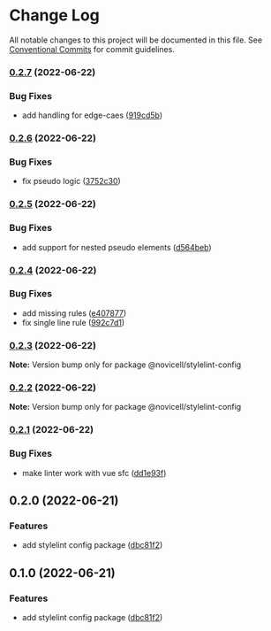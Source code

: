 # Change Log

All notable changes to this project will be documented in this file.
See [Conventional Commits](https://conventionalcommits.org) for commit guidelines.

### [0.2.7](https://github.com/Novicell/frontend-packages/compare/@novicell/stylelint-config@0.2.6...@novicell/stylelint-config@0.2.7) (2022-06-22)


### Bug Fixes

* add handling for edge-caes ([919cd5b](https://github.com/Novicell/frontend-packages/commit/919cd5b665a6bc581e4125f356eea47344d81aa1))



### [0.2.6](https://github.com/Novicell/frontend-packages/compare/@novicell/stylelint-config@0.2.5...@novicell/stylelint-config@0.2.6) (2022-06-22)


### Bug Fixes

* fix pseudo logic ([3752c30](https://github.com/Novicell/frontend-packages/commit/3752c30509e0003c2420a5417a5e135b3bfcb2b2))



### [0.2.5](https://github.com/Novicell/frontend-packages/compare/@novicell/stylelint-config@0.2.4...@novicell/stylelint-config@0.2.5) (2022-06-22)


### Bug Fixes

* add support for nested pseudo elements ([d564beb](https://github.com/Novicell/frontend-packages/commit/d564beb6c6491a9e82833f2213e3b7f10c238a72))



### [0.2.4](https://github.com/Novicell/frontend-packages/compare/@novicell/stylelint-config@0.2.3...@novicell/stylelint-config@0.2.4) (2022-06-22)


### Bug Fixes

* add missing rules ([e407877](https://github.com/Novicell/frontend-packages/commit/e40787735aed77a4aa12649e36c199cc4d88f653))
* fix single line rule ([992c7d1](https://github.com/Novicell/frontend-packages/commit/992c7d1f17489ea2a501fa08fab1ee1d901dbf0c))



### [0.2.3](https://github.com/Novicell/frontend-packages/compare/@novicell/stylelint-config@0.2.2...@novicell/stylelint-config@0.2.3) (2022-06-22)

**Note:** Version bump only for package @novicell/stylelint-config





### [0.2.2](https://github.com/Novicell/frontend-packages/compare/@novicell/stylelint-config@0.2.1...@novicell/stylelint-config@0.2.2) (2022-06-22)

**Note:** Version bump only for package @novicell/stylelint-config





### [0.2.1](https://github.com/Novicell/frontend-packages/compare/@novicell/stylelint-config@0.2.0...@novicell/stylelint-config@0.2.1) (2022-06-22)


### Bug Fixes

* make linter work with vue sfc ([dd1e93f](https://github.com/Novicell/frontend-packages/commit/dd1e93ffe8f584294ae140f23cb22ccbc8ec5aec))



## 0.2.0 (2022-06-21)


### Features

* add stylelint config package ([dbc81f2](https://github.com/Novicell/frontend-packages/commit/dbc81f2a980c4bb92cf5ae63194b1b659f84ae86))



## 0.1.0 (2022-06-21)


### Features

* add stylelint config package ([dbc81f2](https://github.com/Novicell/frontend-packages/commit/dbc81f2a980c4bb92cf5ae63194b1b659f84ae86))
